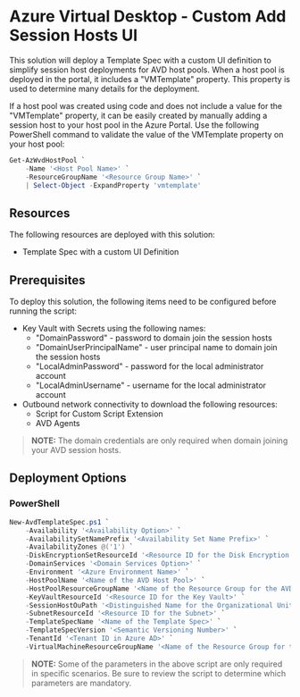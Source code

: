 # Azure Virtual Desktop - Custom Add Session Hosts UI

This solution will deploy a Template Spec with a custom UI definition to simplify session host deployments for AVD host pools. When a host pool is deployed in the portal, it includes a "VMTemplate" property. This property is used to determine many details for the deployment.

If a host pool was created using code and does not include a value for the "VMTemplate" property, it can be easily created by manually adding a session host to your host pool in the Azure Portal. Use the following PowerShell command to validate the value of the VMTemplate property on your host pool:

```powershell
Get-AzWvdHostPool `
    -Name '<Host Pool Name>' `
    -ResourceGroupName '<Resource Group Name>' `
    | Select-Object -ExpandProperty 'vmtemplate'
```

## Resources

The following resources are deployed with this solution:

- Template Spec with a custom UI Definition

## Prerequisites

To deploy this solution, the following items need to be configured before running the script:

- Key Vault with Secrets using the following names:
  - "DomainPassword" - password to domain join the session hosts
  - "DomainUserPrincipalName" - user principal name to domain join the session hosts
  - "LocalAdminPassword" - password for the local administrator account
  - "LocalAdminUsername" - username for the local administrator account
- Outbound network connectivity to download the following resources:
  - Script for Custom Script Extension
  - AVD Agents

> **NOTE:** The domain credentials are only required when domain joining your AVD session hosts.

## Deployment Options

### PowerShell

````powershell
New-AvdTemplateSpec.ps1 `
    -Availability '<Availability Option>' `
    -AvailabilitySetNamePrefix '<Availability Set Name Prefix>' `
    -AvailabilityZones @('1') `
    -DiskEncryptionSetResourceId '<Resource ID for the Disk Encryption Set>' `
    -DomainServices '<Domain Services Option>' `
    -Environment '<Azure Environment Name>' `
    -HostPoolName '<Name of the AVD Host Pool>' `
    -HostPoolResourceGroupName '<Name of the Resource Group for the AVD Host Pool>' `
    -KeyVaultResourceId '<Resource ID for the Key Vault>' `
    -SessionHostOuPath '<Distinguished Name for the Organizational Unit in AD DS>' `
    -SubnetResourceId '<Resource ID for the Subnet>' `
    -TemplateSpecName '<Name of the Template Spec>' `
    -TemplateSpecVersion '<Semantic Versioning Number>' `
    -TenantId '<Tenant ID in Azure AD>' `
    -VirtualMachineResourceGroupName '<Name of the Resource Group for the Virtual Machines>'
````

> **NOTE:** Some of the parameters in the above script are only required in specific scenarios.  Be sure to review the script to determine which parameters are mandatory.

